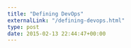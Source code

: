 ```yaml
---
title: "Defining DevOps"
externalLink: "/defining-devops.html"
type: post
date: 2015-02-13 22:44:47+00:00
---
```

